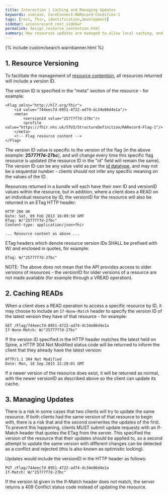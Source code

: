```yaml
---
title: Interaction | Caching and Managing Updates
keywords: usecase, CareConnect-RARecord-Condition-1
tags: [rest, fhir, identification,development]
sidebar: accessrecord_rest_sidebar
permalink: design_resource_contention.html
summary: How resources updates are managed to allow local caching, and to avoid contention when updating resources
---
```

{% include custom/search.warnbanner.html %}

## 1. Resource Versioning ##

To facilitate the management of [resource contention](http://hl7.org/fhir/http.html#concurrency), all resources returned will include a version ID.

The version ID is specified in the "meta" section of the resource - for example:

```
<Flag xmlns="http://hl7.org/fhir">
	<id value="744eec7d-8951-4722-ad74-dc34e86d4e1a"/>
	<meta>
		<versionId value="25777f7d-27bc"/>
		<profile value="https://fhir.nhs.uk/STU3/StructureDefinition/RARecord-Flag-1"/>
	</meta>
	<!-- Flag resource content -->
</Flag>
```

The version ID value is specific to the version of the flag (in the above example: **25777f7d-27bc**), and will change every time this specific flag resource is updated (the resource ID in the "id" field will remain the same). The version ID can be any value valid as per the [id datatype](https://www.hl7.org/fhir/datatypes.html#id), and may not be a sequential number - clients should not infer any specific meaning on the values of the ID.

Resources returned in a bundle will each have their own ID and versionID values within the resource, but in addition, where a client does a READ on an individual resource by ID, the versionID for the resource will also be returned in an ETag HTTP header:

```
HTTP 200 OK
Date: Sat, 09 Feb 2013 16:09:50 GMT
ETag: W/"25777f7d-27bc"
Content-type: application/json+fhir

... Resource content as above ...
```

ETag headers which denote resource version IDs SHALL be prefixed with W/ and enclosed in quotes, for example:

```
ETag: W/"25777f7d-27bc"
```

NOTE: The above does not mean that the API provides access to older versions of resources - the versionID for older versions of a resource are not made available (for example through a VREAD operation).

## 2. Caching READs ##

When a client does a READ operation to access a specific resource by ID, it may choose to include an ```If-None-Match``` header to specify the version ID of the latest version they have of that resource - for example:

```
GET /Flag/744eec7d-8951-4722-ad74-dc34e86d4e1a
If-None-Match: W/"25777f7d-27bc"
```

If the version ID specified in the HTTP header matches the latest held on Spine, a HTTP 304 Not Modified status code will be returned to inform the client that they already have the latest version:

```
HTTP/1.1 304 Not Modified
Date: Mon, 18 Sep 2015 22:20:01 GMT
```

If a newer version of the resource does exist, it will be returned as normal, with the newer versionID as described above so the client can update its cache.

## 3. Managing Updates

There is a risk in some cases that two clients will try to update the same resource. If both clients had the same version of that resource to begin with, there is a risk that and the second overwrites the updates of the first. To prevent this happening, clients MUST submit update requests with an If-Match header that quotes the ETag from the server. This specified the version of the resource that their updates should be applied to, so a second attempt to update the same version with different changes can be detected as a conflict and rejected (this is also known as optimistic locking).

Updates would include the versionID in the HTTP header as follows:

```
PUT /Flag/744eec7d-8951-4722-ad74-dc34e86d4e1a
If-Match: W/"25777f7d-27bc"
```

If the version Id given in the If-Match header does not match, the server returns a 409 Conflict status code instead of updating the resource.

